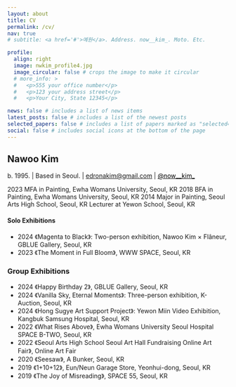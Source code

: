 ```yaml
---
layout: about
title: CV
permalink: /cv/
nav: true
# subtitle: <a href='#'>예원</a>. Address. now__kim_. Moto. Etc.

profile:
  align: right
  image: nwkim_profile4.jpg
  image_circular: false # crops the image to make it circular
  # more_info: >
  #   <p>555 your office number</p>
  #   <p>123 your address street</p>
  #   <p>Your City, State 12345</p>

news: false # includes a list of news items
latest_posts: false # includes a list of the newest posts
selected_papers: false # includes a list of papers marked as "selected={true}"
social: false # includes social icons at the bottom of the page
---
```




<!-- ## 개요
* 연락처: [이메일, 전화번호 등] -->


<!-- ## Education -->
<!-- --- -->

## **Nawoo** Kim
b. 1995. | Based in Seoul. | <a href="mailto:edronakim@gmail.com" style="color: black;">edronakim@gmail.com</a> | <a href="https://www.instagram.com/now__kim_" style="color: black;">@now__kim_</a>

2023 MFA in Painting, Ewha Womans University, Seoul, KR
2018 BFA in Painting, Ewha Womans University, Seoul, KR
2014 Major in Painting, Seoul Arts High School, Seoul, KR
Lecturer at Yewon School, Seoul, KR

#### Solo Exhibitions  
- 2024 《Magenta to Black》: Two-person exhibition, Nawoo Kim × Flâneur, GBLUE Gallery, Seoul, KR
- 2023 《The Moment in Full Bloom》, WWW SPACE, Seoul, KR

### Group Exhibitions
- 2024 《Happy Birthday 2》, GBLUE Gallery, Seoul, KR  
- 2024 《Vanilla Sky, Eternal Moments》: Three-person exhibition, K-Auction, Seoul, KR  
- 2024 《Hong Sugye Art Support Project》: Yewon Miin Video Exhibition, Kangbuk Samsung Hospital, Seoul, KR  
- 2022 《What Rises Above》, Ewha Womans University Seoul Hospital SPACE B-TWO, Seoul, KR  
- 2022 《Seoul Arts High School Seoul Art Hall Fundraising Online Art Fair》, Online Art Fair  
- 2020 《Seesaw》, A Bunker, Seoul, KR  
- 2019 《1+10+12》, Eun/Neun Garage Store, Yeonhui-dong, Seoul, KR  
- 2019 《The Joy of Misreading》, SPACE 55, Seoul, KR